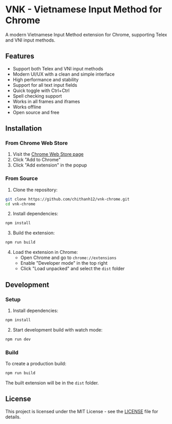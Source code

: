 # VNK - Vietnamese Input Method for Chrome

A modern Vietnamese Input Method extension for Chrome, supporting Telex and VNI input methods.

## Features

- Support both Telex and VNI input methods
- Modern UI/UX with a clean and simple interface
- High performance and stability
- Support for all text input fields
- Quick toggle with Ctrl+Ctrl
- Spell checking support
- Works in all frames and iframes
- Works offline
- Open source and free

## Installation

### From Chrome Web Store

1. Visit the [Chrome Web Store page](https://chrome.google.com/webstore/detail/vnk/...)
2. Click "Add to Chrome"
3. Click "Add extension" in the popup

### From Source

1. Clone the repository:

```bash
git clone https://github.com/chithanh12/vnk-chrome.git
cd vnk-chrome
```

2. Install dependencies:

```bash
npm install
```

3. Build the extension:

```bash
npm run build
```

4. Load the extension in Chrome:
   - Open Chrome and go to `chrome://extensions`
   - Enable "Developer mode" in the top right
   - Click "Load unpacked" and select the `dist` folder

## Development

### Setup

1. Install dependencies:

```bash
npm install
```

2. Start development build with watch mode:

```bash
npm run dev
```

### Build

To create a production build:

```bash
npm run build
```

The built extension will be in the `dist` folder.

## License

This project is licensed under the MIT License - see the [LICENSE](LICENSE) file for details.
